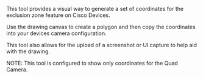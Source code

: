 This tool provides a visual way to generate a set of coordinates for the exclusion zone feature on Cisco Devices. 

Use the drawing canvas to create a polygon and then copy the coordinates into your devices camera configuration. 

This tool also allows for the upload of a screenshot or UI capture to help aid with the drawing.

NOTE: This tool is configured to show only coordinates for the Quad Camera.
